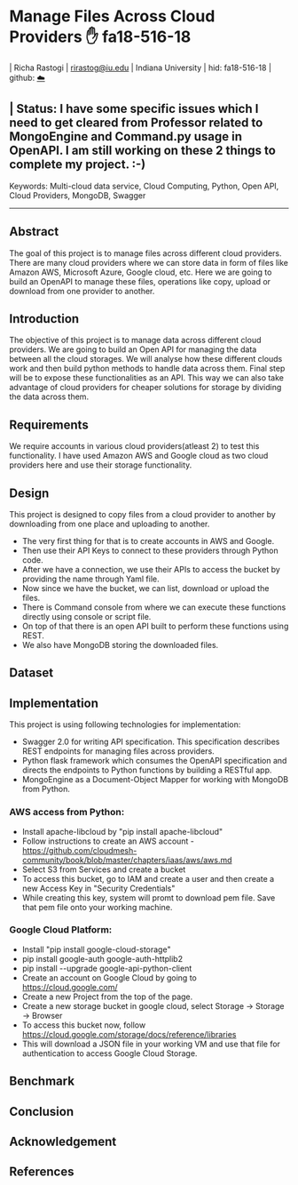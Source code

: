 # Manage Files Across Cloud Providers :hand: fa18-516-18

| Richa Rastogi
| rirastog@iu.edu
| Indiana University
| hid: fa18-516-18
| github: [:cloud:](https://github.com/cloudmesh-community/fa18-516-18/blob/master/project-paper/report.md)

| Status: I have some specific issues which I need to get cleared from Professor related to MongoEngine and Command.py usage in OpenAPI. I am still working on these 2 things to complete my project. :-)
---

Keywords: Multi-cloud data service, Cloud Computing, Python, Open API, Cloud Providers, MongoDB, Swagger

---

## Abstract

The goal of this project is to manage files across different cloud providers. There are many cloud providers where we can store data in form of files like Amazon AWS, Microsoft Azure, Google cloud, etc. Here we are going to build an OpenAPI to manage these files, operations like copy, upload or download from one provider to another. 


## Introduction

The objective of this project is to manage data across different cloud providers. We are going to build an Open API for managing the data between all the cloud storages. We will analyse how these different clouds work and then build python methods to handle data across them. Final step will be to expose these functionalities as an API. This way we can also take advantage of cloud providers for cheaper solutions for storage by dividing the data across them.

## Requirements

We require accounts in various cloud providers(atleast 2) to test this functionality. I have used Amazon AWS and Google cloud as two cloud providers here and use their storage functionality. 

## Design

This project is designed to copy files from a cloud provider to another by downloading from one place and uploading to another. 

* The very first thing for that is to create accounts in AWS and Google. 
* Then use their API Keys to connect to these providers through Python code. 
* After we have a connection, we use their APIs to access the bucket by providing the name through Yaml file.
* Now since we have the bucket, we can list, download or upload the files.
* There is Command console from where we can execute these functions directly using console or script file.
* On top of that there is an open API built to perform these functions using REST.
* We also have MongoDB storing the downloaded files.


## Dataset

## Implementation

This project is using following technologies for implementation:
* Swagger 2.0 for writing API specification. This specification describes REST endpoints for managing files across providers.
* Python flask framework which consumes the OpenAPI specification and directs the endpoints to Python functions by building a RESTful app.
* MongoEngine as a Document-Object Mapper for working with MongoDB from Python.

### AWS access from Python:
* Install apache-libcloud by "pip install apache-libcloud"
* Follow instructions to create an AWS account - https://github.com/cloudmesh-community/book/blob/master/chapters/iaas/aws/aws.md
* Select S3 from Services and create a bucket
* To access this bucket, go to IAM and create a user and then create a new Access Key in "Security Credentials"
* While creating this key, system will promt to download pem file. Save that pem file onto your working machine.

### Google Cloud Platform:
* Install "pip install google-cloud-storage"
* pip install google-auth google-auth-httplib2
* pip install --upgrade google-api-python-client
* Create an account on Google Cloud by going to https://cloud.google.com/
* Create a new Project from the top of the page.
* Create a new storage bucket in google cloud, select Storage -> Storage -> Browser
* To access this bucket now, follow https://cloud.google.com/storage/docs/reference/libraries
* This will download a JSON file in your working VM and use that file for authentication to access Google Cloud Storage.

## Benchmark

## Conclusion

## Acknowledgement

## References
